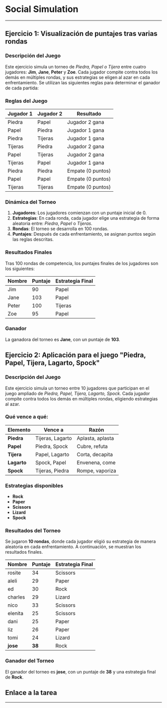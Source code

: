 # Social Simulation
---
## Ejercicio 1: Visualización de puntajes tras varias rondas

### Descripción del Juego
Este ejercicio simula un torneo de *Piedra, Papel o Tijera* entre cuatro jugadores: **Jim**, **Jane**, **Peter** y **Zoe**. Cada jugador compite contra todos los demás en múltiples rondas, y sus estrategias se eligen al azar en cada enfrentamiento. Se utilizan las siguientes reglas para determinar el ganador de cada partida:

### Reglas del Juego
| Jugador 1   | Jugador 2   | Resultado        |
|-------------|-------------|------------------|
| Piedra      | Papel       | Jugador 2 gana   |
| Papel       | Piedra      | Jugador 1 gana   |
| Piedra      | Tijeras     | Jugador 1 gana   |
| Tijeras     | Piedra      | Jugador 2 gana   |
| Papel       | Tijeras     | Jugador 2 gana   |
| Tijeras     | Papel       | Jugador 1 gana   |
| Piedra      | Piedra      | Empate (0 puntos) |
| Papel       | Papel       | Empate (0 puntos) |
| Tijeras     | Tijeras     | Empate (0 puntos) |

### Dinámica del Torneo
1. **Jugadores**: Los jugadores comienzan con un puntaje inicial de 0.
2. **Estrategias**: En cada ronda, cada jugador elige una estrategia de forma aleatoria entre: *Piedra*, *Papel* o *Tijeras*.
3. **Rondas**: El torneo se desarrolla en 100 rondas.
4. **Puntajes**: Después de cada enfrentamiento, se asignan puntos según las reglas descritas.

### Resultados Finales
Tras 100 rondas de competencia, los puntajes finales de los jugadores son los siguientes:

| Nombre   | Puntaje | Estrategia Final |
|----------|---------|------------------|
| Jim      | 90      | Papel            |
| Jane     | 103     | Papel            |
| Peter    | 100     | Tijeras          |
| Zoe      | 95      | Papel            |

### Ganador
La ganadora del torneo es **Jane**, con un puntaje de **103**.

## Ejercicio 2: Aplicación para el juego "Piedra, Papel, Tijera, Lagarto, Spock"

### Descripción del Juego
Este ejercicio simula un torneo entre 10 jugadores que participan en el juego ampliado de *Piedra, Papel, Tijera, Lagarto, Spock*. Cada jugador compite contra todos los demás en múltiples rondas, eligiendo estrategias al azar.

### Qué vence a qué:
| Elemento      | Vence a                  | Razón                  |
|---------------|--------------------------|------------------------|
| **Piedra**    | Tijeras, Lagarto         | Aplasta, aplasta       |
| **Papel**     | Piedra, Spock            | Cubre, refuta          |
| **Tijera**    | Papel, Lagarto           | Corta, decapita        |
| **Lagarto**   | Spock, Papel             | Envenena, come         |
| **Spock**     | Tijeras, Piedra          | Rompe, vaporiza        |

### Estrategias disponibles
- **Rock**
- **Paper**
- **Scissors**
- **Lizard**
- **Spock**

### Resultados del Torneo
Se jugaron **10 rondas**, donde cada jugador eligió su estrategia de manera aleatoria en cada enfrentamiento. A continuación, se muestran los resultados finales.

| Nombre     | Puntaje | Estrategia Final |
|------------|---------|------------------|
| rosite     | 34      | Scissors         |
| aleli      | 29      | Paper            |
| ed         | 30      | Rock             |
| charles    | 29      | Lizard           |
| nico       | 33      | Scissors         |
| elenita    | 25      | Scissors         |
| dani       | 25      | Paper            |
| liz        | 26      | Paper            |
| tomi       | 24      | Lizard           |
| **jose**   | **38**  | Rock             |

### Ganador del Torneo
El ganador del torneo es **jose**, con un puntaje de **38** y una estrategia final de **Rock**.

## Enlace a la tarea
---

